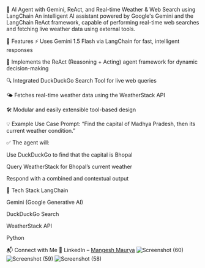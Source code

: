 🤖 AI Agent with Gemini, ReAct, and Real-time Weather & Web Search using LangChain
An intelligent AI assistant powered by Google's Gemini and the LangChain ReAct framework, capable of performing real-time web searches and fetching live weather data using external tools.

🚀 Features
⚡ Uses Gemini 1.5 Flash via LangChain for fast, intelligent responses

🧠 Implements the ReAct (Reasoning + Acting) agent framework for dynamic decision-making

🔍 Integrated DuckDuckGo Search Tool for live web queries

🌤️ Fetches real-time weather data using the WeatherStack API

🛠️ Modular and easily extensible tool-based design

💡 Example Use Case
Prompt: “Find the capital of Madhya Pradesh, then its current weather condition.”

✅ The agent will:

Use DuckDuckGo to find that the capital is Bhopal

Query WeatherStack for Bhopal’s current weather

Respond with a combined and contextual output

🧰 Tech Stack
LangChain

Gemini (Google Generative AI)

DuckDuckGo Search

WeatherStack API

Python

📬 Connect with Me
🔗 LinkedIn – [Mangesh Maurya](https://www.linkedin.com/in/mangesh-maurya/)
![Screenshot (60)](https://github.com/user-attachments/assets/8acaac3a-7413-4302-a2f7-dea3468025a4)
![Screenshot (59)](https://github.com/user-attachments/assets/48c51981-e70a-4fa5-b413-ca6e9a2dc3a4)
![Screenshot (58)](https://github.com/user-attachments/assets/a28d1efe-6fed-4fbd-a3e4-e48b1699c303)




